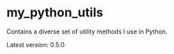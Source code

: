 # my_python_utils
Contains a diverse set of utility methods I use in Python.

Latest version: 0.5.0
